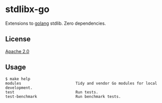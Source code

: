# stdlibx-go

Extensions to [golang](https://go.dev/) stdlib. Zero dependencies.

## License

[Apache 2.0](LICENSE)

## Usage

```shell
$ make help
modules                        Tidy and vendor Go modules for local development.
test                           Run tests.
test-benchmark                 Run benchmark tests.
```
